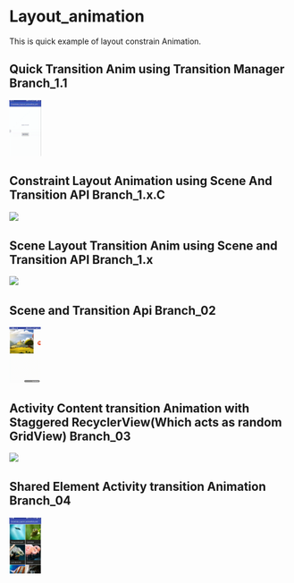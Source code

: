 # Layout_animation
This is quick example of layout constrain Animation.

## Quick Transition Anim using Transition Manager Branch_1.1

<img src="gifeditor_20180604_003118.gif" height="100" />

## Constraint Layout Animation using Scene And Transition API Branch_1.x.C

<img src="22b0386e-87a2-46dd-95eb-9091954facf1.gif" height="100" />

## Scene Layout Transition Anim using Scene and Transition API Branch_1.x

<img src="22b0386e-87a2-46dd-95eb-9091954facf1.gif" height="100" />

## Scene and Transition Api Branch_02

<img src="341bb8c8-30b0-40c9-8b39-8bea3f93ee4c.gif" height="100" />

## Activity Content transition Animation with Staggered RecyclerView(Which acts as random GridView)  Branch_03 

<img src="a5cb01bd-2a29-462a-9bca-3c0caed6107e.gif" height="100" />

## Shared Element Activity transition Animation Branch_04

<img src="eebf77b2-4fbc-4d44-94f6-35ede77e9879.gif" height="100" />
